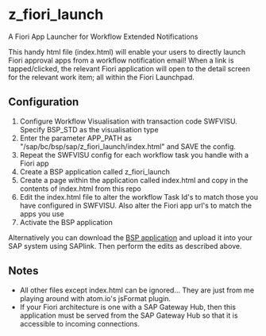 # z_fiori_launch
A Fiori App Launcher for Workflow Extended Notifications

This handy html file (index.html) will enable your users to directly launch Fiori approval apps from a workflow notification email!
When a link is tapped/clicked, the relevant Fiori application will open to the detail screen for the relevant work item; all within the Fiori Launchpad.

## Configuration ##
1. Configure Workflow Visualisation with transaction code SWFVISU. Specify BSP_STD as the visualisation type
2. Enter the parameter APP_PATH as "/sap/bc/bsp/sap/z_fiori_launch/index.html" and SAVE the config.
3. Repeat the SWFVISU config for each workflow task you handle with a Fiori app
4. Create a BSP application called z_fiori_launch
5. Create a page within the application called index.html and copy in the contents of index.html from this repo
6. Edit the index.html file to alter the workflow Task Id's to match those you have configured in SWFVISU. Also alter the Fiori app url's to match the apps you use
7. Activate the BSP application

Alternatively you can download the [BSP application](https://github.com/js1972/z_fiori_launch/releases/tag/0.1) and upload it into your SAP system using SAPlink. Then perform the edits as described above.

## Notes ##
- All other files except index.html can be ignored... They are just from me playing around with atom.io's jsFormat plugin.
- If your Fiori architecture is one with a SAP Gateway Hub, then this application must be served from the SAP Gateway Hub so that it is accessible to incoming connections.
